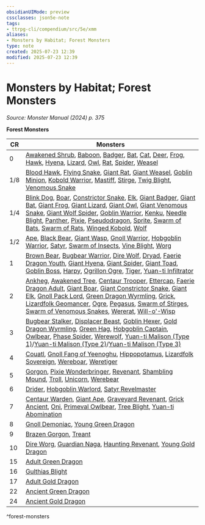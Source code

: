 ```yaml
---
obsidianUIMode: preview
cssclasses: json5e-note
tags:
- ttrpg-cli/compendium/src/5e/xmm
aliases:
- Monsters by Habitat; Forest Monsters
type: note
created: 2025-07-23 12:39
modified: 2025-07-23 12:39
---
```

# Monsters by Habitat; Forest Monsters
*Source: Monster Manual (2024) p. 375* 

**Forest Monsters**

| CR | Monsters |
|----|----------|
| 0 | [Awakened Shrub](/03_Mechanics/CLI/bestiary/plant/awakened-shrub-xmm.md), [Baboon](/03_Mechanics/CLI/bestiary/beast/baboon-xmm.md), [Badger](/03_Mechanics/CLI/bestiary/beast/badger-xmm.md), [Bat](/03_Mechanics/CLI/bestiary/beast/bat-xmm.md), [Cat](/03_Mechanics/CLI/bestiary/beast/cat-xmm.md), [Deer](/03_Mechanics/CLI/bestiary/beast/deer-xmm.md), [Frog](/03_Mechanics/CLI/bestiary/beast/frog-xmm.md), [Hawk](/03_Mechanics/CLI/bestiary/beast/hawk-xmm.md), [Hyena](/03_Mechanics/CLI/bestiary/beast/hyena-xmm.md), [Lizard](/03_Mechanics/CLI/bestiary/beast/lizard-xmm.md), [Owl](/03_Mechanics/CLI/bestiary/beast/owl-xmm.md), [Rat](/03_Mechanics/CLI/bestiary/beast/rat-xmm.md), [Spider](/03_Mechanics/CLI/bestiary/beast/spider-xmm.md), [Weasel](/03_Mechanics/CLI/bestiary/beast/weasel-xmm.md) |
| 1/8 | [Blood Hawk](/03_Mechanics/CLI/bestiary/beast/blood-hawk-xmm.md), [Flying Snake](/03_Mechanics/CLI/bestiary/monstrosity/flying-snake-xmm.md), [Giant Rat](/03_Mechanics/CLI/bestiary/beast/giant-rat-xmm.md), [Giant Weasel](/03_Mechanics/CLI/bestiary/beast/giant-weasel-xmm.md), [Goblin Minion](/03_Mechanics/CLI/bestiary/fey/goblin-minion-xmm.md), [Kobold Warrior](/03_Mechanics/CLI/bestiary/dragon/kobold-warrior-xmm.md), [Mastiff](/03_Mechanics/CLI/bestiary/beast/mastiff-xmm.md), [Stirge](/03_Mechanics/CLI/bestiary/monstrosity/stirge-xmm.md), [Twig Blight](/03_Mechanics/CLI/bestiary/plant/twig-blight-xmm.md), [Venomous Snake](/03_Mechanics/CLI/bestiary/beast/venomous-snake-xmm.md) |
| 1/4 | [Blink Dog](/03_Mechanics/CLI/bestiary/fey/blink-dog-xmm.md), [Boar](/03_Mechanics/CLI/bestiary/beast/boar-xmm.md), [Constrictor Snake](/03_Mechanics/CLI/bestiary/beast/constrictor-snake-xmm.md), [Elk](/03_Mechanics/CLI/bestiary/beast/elk-xmm.md), [Giant Badger](/03_Mechanics/CLI/bestiary/beast/giant-badger-xmm.md), [Giant Bat](/03_Mechanics/CLI/bestiary/beast/giant-bat-xmm.md), [Giant Frog](/03_Mechanics/CLI/bestiary/beast/giant-frog-xmm.md), [Giant Lizard](/03_Mechanics/CLI/bestiary/beast/giant-lizard-xmm.md), [Giant Owl](/03_Mechanics/CLI/bestiary/celestial/giant-owl-xmm.md), [Giant Venomous Snake](/03_Mechanics/CLI/bestiary/beast/giant-venomous-snake-xmm.md), [Giant Wolf Spider](/03_Mechanics/CLI/bestiary/beast/giant-wolf-spider-xmm.md), [Goblin Warrior](/03_Mechanics/CLI/bestiary/fey/goblin-warrior-xmm.md), [Kenku](/03_Mechanics/CLI/bestiary/monstrosity/kenku-xmm.md), [Needle Blight](/03_Mechanics/CLI/bestiary/plant/needle-blight-xmm.md), [Panther](/03_Mechanics/CLI/bestiary/beast/panther-xmm.md), [Pixie](/03_Mechanics/CLI/bestiary/fey/pixie-xmm.md), [Pseudodragon](/03_Mechanics/CLI/bestiary/dragon/pseudodragon-xmm.md), [Sprite](/03_Mechanics/CLI/bestiary/fey/sprite-xmm.md), [Swarm of Bats](/03_Mechanics/CLI/bestiary/beast/swarm-of-bats-xmm.md), [Swarm of Rats](/03_Mechanics/CLI/bestiary/beast/swarm-of-rats-xmm.md), [Winged Kobold](/03_Mechanics/CLI/bestiary/dragon/winged-kobold-xmm.md), [Wolf](/03_Mechanics/CLI/bestiary/beast/wolf-xmm.md) |
| 1/2 | [Ape](/03_Mechanics/CLI/bestiary/beast/ape-xmm.md), [Black Bear](/03_Mechanics/CLI/bestiary/beast/black-bear-xmm.md), [Giant Wasp](/03_Mechanics/CLI/bestiary/beast/giant-wasp-xmm.md), [Gnoll Warrior](/03_Mechanics/CLI/bestiary/fiend/gnoll-warrior-xmm.md), [Hobgoblin Warrior](/03_Mechanics/CLI/bestiary/fey/hobgoblin-warrior-xmm.md), [Satyr](/03_Mechanics/CLI/bestiary/fey/satyr-xmm.md), [Swarm of Insects](/03_Mechanics/CLI/bestiary/beast/swarm-of-insects-xmm.md), [Vine Blight](/03_Mechanics/CLI/bestiary/plant/vine-blight-xmm.md), [Worg](/03_Mechanics/CLI/bestiary/fey/worg-xmm.md) |
| 1 | [Brown Bear](/03_Mechanics/CLI/bestiary/beast/brown-bear-xmm.md), [Bugbear Warrior](/03_Mechanics/CLI/bestiary/fey/bugbear-warrior-xmm.md), [Dire Wolf](/03_Mechanics/CLI/bestiary/beast/dire-wolf-xmm.md), [Dryad](/03_Mechanics/CLI/bestiary/fey/dryad-xmm.md), [Faerie Dragon Youth](/03_Mechanics/CLI/bestiary/dragon/faerie-dragon-youth-xmm.md), [Giant Hyena](/03_Mechanics/CLI/bestiary/beast/giant-hyena-xmm.md), [Giant Spider](/03_Mechanics/CLI/bestiary/beast/giant-spider-xmm.md), [Giant Toad](/03_Mechanics/CLI/bestiary/beast/giant-toad-xmm.md), [Goblin Boss](/03_Mechanics/CLI/bestiary/fey/goblin-boss-xmm.md), [Harpy](/03_Mechanics/CLI/bestiary/monstrosity/harpy-xmm.md), [Ogrillon Ogre](/03_Mechanics/CLI/bestiary/giant/ogrillon-ogre-xmm.md), [Tiger](/03_Mechanics/CLI/bestiary/beast/tiger-xmm.md), [Yuan-ti Infiltrator](/03_Mechanics/CLI/bestiary/monstrosity/yuan-ti-infiltrator-xmm.md) |
| 2 | [Ankheg](/03_Mechanics/CLI/bestiary/monstrosity/ankheg-xmm.md), [Awakened Tree](/03_Mechanics/CLI/bestiary/plant/awakened-tree-xmm.md), [Centaur Trooper](/03_Mechanics/CLI/bestiary/fey/centaur-trooper-xmm.md), [Ettercap](/03_Mechanics/CLI/bestiary/monstrosity/ettercap-xmm.md), [Faerie Dragon Adult](/03_Mechanics/CLI/bestiary/dragon/faerie-dragon-adult-xmm.md), [Giant Boar](/03_Mechanics/CLI/bestiary/beast/giant-boar-xmm.md), [Giant Constrictor Snake](/03_Mechanics/CLI/bestiary/beast/giant-constrictor-snake-xmm.md), [Giant Elk](/03_Mechanics/CLI/bestiary/celestial/giant-elk-xmm.md), [Gnoll Pack Lord](/03_Mechanics/CLI/bestiary/fiend/gnoll-pack-lord-xmm.md), [Green Dragon Wyrmling](/03_Mechanics/CLI/bestiary/dragon/green-dragon-wyrmling-xmm.md), [Grick](/03_Mechanics/CLI/bestiary/aberration/grick-xmm.md), [Lizardfolk Geomancer](/03_Mechanics/CLI/bestiary/elemental/lizardfolk-geomancer-xmm.md), [Ogre](/03_Mechanics/CLI/bestiary/giant/ogre-xmm.md), [Pegasus](/03_Mechanics/CLI/bestiary/celestial/pegasus-xmm.md), [Swarm of Stirges](/03_Mechanics/CLI/bestiary/monstrosity/swarm-of-stirges-xmm.md), [Swarm of Venomous Snakes](/03_Mechanics/CLI/bestiary/beast/swarm-of-venomous-snakes-xmm.md), [Wererat](/03_Mechanics/CLI/bestiary/monstrosity/wererat-xmm.md), [Will-o'-Wisp](/03_Mechanics/CLI/bestiary/undead/will-o-wisp-xmm.md) |
| 3 | [Bugbear Stalker](/03_Mechanics/CLI/bestiary/fey/bugbear-stalker-xmm.md), [Displacer Beast](/03_Mechanics/CLI/bestiary/monstrosity/displacer-beast-xmm.md), [Goblin Hexer](/03_Mechanics/CLI/bestiary/fey/goblin-hexer-xmm.md), [Gold Dragon Wyrmling](/03_Mechanics/CLI/bestiary/dragon/gold-dragon-wyrmling-xmm.md), [Green Hag](/03_Mechanics/CLI/bestiary/fey/green-hag-xmm.md), [Hobgoblin Captain](/03_Mechanics/CLI/bestiary/fey/hobgoblin-captain-xmm.md), [Owlbear](/03_Mechanics/CLI/bestiary/monstrosity/owlbear-xmm.md), [Phase Spider](/03_Mechanics/CLI/bestiary/monstrosity/phase-spider-xmm.md), [Werewolf](/03_Mechanics/CLI/bestiary/monstrosity/werewolf-xmm.md), [Yuan-ti Malison (Type 1)](/03_Mechanics/CLI/bestiary/monstrosity/yuan-ti-malison-type-1-xmm.md)/[Yuan-ti Malison (Type 2)](/03_Mechanics/CLI/bestiary/monstrosity/yuan-ti-malison-type-2-xmm.md)/[Yuan-ti Malison (Type 3)](/03_Mechanics/CLI/bestiary/monstrosity/yuan-ti-malison-type-3-xmm.md) |
| 4 | [Couatl](/03_Mechanics/CLI/bestiary/celestial/couatl-xmm.md), [Gnoll Fang of Yeenoghu](/03_Mechanics/CLI/bestiary/fiend/gnoll-fang-of-yeenoghu-xmm.md), [Hippopotamus](/03_Mechanics/CLI/bestiary/beast/hippopotamus-xmm.md), [Lizardfolk Sovereign](/03_Mechanics/CLI/bestiary/elemental/lizardfolk-sovereign-xmm.md), [Wereboar](/03_Mechanics/CLI/bestiary/monstrosity/wereboar-xmm.md), [Weretiger](/03_Mechanics/CLI/bestiary/monstrosity/weretiger-xmm.md) |
| 5 | [Gorgon](/03_Mechanics/CLI/bestiary/construct/gorgon-xmm.md), [Pixie Wonderbringer](/03_Mechanics/CLI/bestiary/fey/pixie-wonderbringer-xmm.md), [Revenant](/03_Mechanics/CLI/bestiary/undead/revenant-xmm.md), [Shambling Mound](/03_Mechanics/CLI/bestiary/plant/shambling-mound-xmm.md), [Troll](/03_Mechanics/CLI/bestiary/giant/troll-xmm.md), [Unicorn](/03_Mechanics/CLI/bestiary/celestial/unicorn-xmm.md), [Werebear](/03_Mechanics/CLI/bestiary/monstrosity/werebear-xmm.md) |
| 6 | [Drider](/03_Mechanics/CLI/bestiary/monstrosity/drider-xmm.md), [Hobgoblin Warlord](/03_Mechanics/CLI/bestiary/fey/hobgoblin-warlord-xmm.md), [Satyr Revelmaster](/03_Mechanics/CLI/bestiary/fey/satyr-revelmaster-xmm.md) |
| 7 | [Centaur Warden](/03_Mechanics/CLI/bestiary/fey/centaur-warden-xmm.md), [Giant Ape](/03_Mechanics/CLI/bestiary/beast/giant-ape-xmm.md), [Graveyard Revenant](/03_Mechanics/CLI/bestiary/undead/graveyard-revenant-xmm.md), [Grick Ancient](/03_Mechanics/CLI/bestiary/aberration/grick-ancient-xmm.md), [Oni](/03_Mechanics/CLI/bestiary/fiend/oni-xmm.md), [Primeval Owlbear](/03_Mechanics/CLI/bestiary/monstrosity/primeval-owlbear-xmm.md), [Tree Blight](/03_Mechanics/CLI/bestiary/plant/tree-blight-xmm.md), [Yuan-ti Abomination](/03_Mechanics/CLI/bestiary/monstrosity/yuan-ti-abomination-xmm.md) |
| 8 | [Gnoll Demoniac](/03_Mechanics/CLI/bestiary/fiend/gnoll-demoniac-xmm.md), [Young Green Dragon](/03_Mechanics/CLI/bestiary/dragon/young-green-dragon-xmm.md) |
| 9 | [Brazen Gorgon](/03_Mechanics/CLI/bestiary/construct/brazen-gorgon-xmm.md), [Treant](/03_Mechanics/CLI/bestiary/plant/treant-xmm.md) |
| 10 | [Dire Worg](/03_Mechanics/CLI/bestiary/fey/dire-worg-xmm.md), [Guardian Naga](/03_Mechanics/CLI/bestiary/celestial/guardian-naga-xmm.md), [Haunting Revenant](/03_Mechanics/CLI/bestiary/undead/haunting-revenant-xmm.md), [Young Gold Dragon](/03_Mechanics/CLI/bestiary/dragon/young-gold-dragon-xmm.md) |
| 15 | [Adult Green Dragon](/03_Mechanics/CLI/bestiary/dragon/adult-green-dragon-xmm.md) |
| 16 | [Gulthias Blight](/03_Mechanics/CLI/bestiary/plant/gulthias-blight-xmm.md) |
| 17 | [Adult Gold Dragon](/03_Mechanics/CLI/bestiary/dragon/adult-gold-dragon-xmm.md) |
| 22 | [Ancient Green Dragon](/03_Mechanics/CLI/bestiary/dragon/ancient-green-dragon-xmm.md) |
| 24 | [Ancient Gold Dragon](/03_Mechanics/CLI/bestiary/dragon/ancient-gold-dragon-xmm.md) |
^forest-monsters
